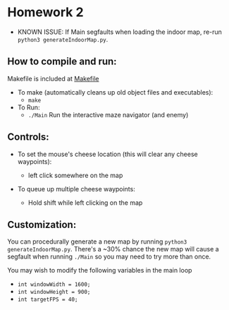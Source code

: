 # Homework 2

- KNOWN ISSUE: If Main segfaults when loading the indoor map, re-run `python3 generateIndoorMap.py`. 

## How to compile and run:

Makefile is included at [Makefile](/Makefile)

- To make (automatically cleans up old object files and executables):
  - `make`
- To Run:
  - `./Main` Run the interactive maze navigator (and enemy)

## Controls:

- To set the mouse's cheese location (this will clear any cheese waypoints):
  - left click somewhere on the map

- To queue up multiple cheese waypoints:
  - Hold shift while left clicking on the map

## Customization:

You can procedurally generate a new map by running `python3 generateIndoorMap.py`. There's a ~30% chance the new map will cause a segfault when running `./Main` so you may need to try more than once.

You may wish to modify the following variables in the main loop

- `int windowWidth = 1600;`
- `int windowHeight = 900;`
- `int targetFPS = 40;`